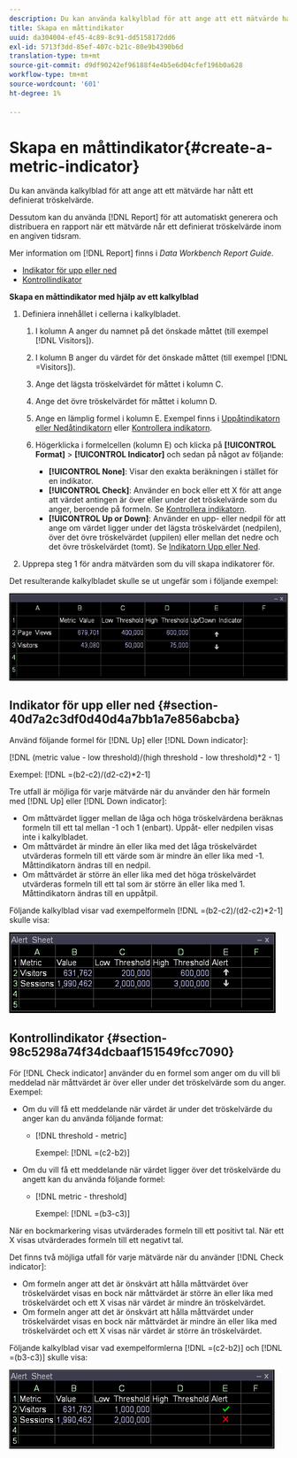 ```yaml
---
description: Du kan använda kalkylblad för att ange att ett mätvärde har nått ett definierat tröskelvärde.
title: Skapa en måttindikator
uuid: da304004-ef45-4c89-8c91-dd5158172dd6
exl-id: 5713f3dd-85ef-407c-b21c-80e9b4390b6d
translation-type: tm+mt
source-git-commit: d9df90242ef96188f4e4b5e6d04cfef196b0a628
workflow-type: tm+mt
source-wordcount: '601'
ht-degree: 1%

---
```


# Skapa en måttindikator{#create-a-metric-indicator}

Du kan använda kalkylblad för att ange att ett mätvärde har nått ett definierat tröskelvärde.

Dessutom kan du använda [!DNL Report] för att automatiskt generera och distribuera en rapport när ett mätvärde når ett definierat tröskelvärde inom en angiven tidsram.

Mer information om [!DNL Report] finns i *Data Workbench Report Guide*.

* [Indikator för upp eller ned](../../../../home/c-get-started/c-analysis-vis/c-wksts/c-metric-ind.md#section-40d7a2c3df0d40d4a7bb1a7e856abcba)
* [Kontrollindikator](../../../../home/c-get-started/c-analysis-vis/c-wksts/c-metric-ind.md#section-98c5298a74f34dcbaaf151549fcc7090)

**Skapa en måttindikator med hjälp av ett kalkylblad**

1. Definiera innehållet i cellerna i kalkylbladet.

   1. I kolumn A anger du namnet på det önskade måttet (till exempel [!DNL Visitors]).
   1. I kolumn B anger du värdet för det önskade måttet (till exempel [!DNL =Visitors]).
   1. Ange det lägsta tröskelvärdet för måttet i kolumn C.
   1. Ange det övre tröskelvärdet för måttet i kolumn D.
   1. Ange en lämplig formel i kolumn E. Exempel finns i [Uppåtindikatorn eller Nedåtindikatorn](../../../../home/c-get-started/c-analysis-vis/c-wksts/c-metric-ind.md#section-40d7a2c3df0d40d4a7bb1a7e856abcba) eller [Kontrollera indikatorn](../../../../home/c-get-started/c-analysis-vis/c-wksts/c-metric-ind.md#section-98c5298a74f34dcbaaf151549fcc7090).
   1. Högerklicka i formelcellen (kolumn E) och klicka på **[!UICONTROL Format]** > **[!UICONTROL Indicator]** och sedan på något av följande:

      * **[!UICONTROL None]**: Visar den exakta beräkningen i stället för en indikator.
      * **[!UICONTROL Check]**: Använder en bock eller ett X för att ange att värdet antingen är över eller under det tröskelvärde som du anger, beroende på formeln. Se [Kontrollera indikatorn](../../../../home/c-get-started/c-analysis-vis/c-wksts/c-metric-ind.md#section-98c5298a74f34dcbaaf151549fcc7090).
      * **[!UICONTROL Up or Down]**: Använder en upp- eller nedpil för att ange om värdet ligger under det lägsta tröskelvärdet (nedpilen), över det övre tröskelvärdet (uppilen) eller mellan det nedre och det övre tröskelvärdet (tomt). Se [Indikatorn Upp eller Ned](../../../../home/c-get-started/c-analysis-vis/c-wksts/c-metric-ind.md#section-40d7a2c3df0d40d4a7bb1a7e856abcba).

1. Upprepa steg 1 för andra mätvärden som du vill skapa indikatorer för.

Det resulterande kalkylbladet skulle se ut ungefär som i följande exempel:

![](assets/vis_Worksheet_Alerts.png)

## Indikator för upp eller ned {#section-40d7a2c3df0d40d4a7bb1a7e856abcba}

Använd följande formel för [!DNL Up] eller [!DNL Down indicator]:

[!DNL (metric value - low threshold)/(high threshold - low threshold)*2 - 1]

Exempel: [!DNL =(b2-c2)/(d2-c2)*2-1]

Tre utfall är möjliga för varje mätvärde när du använder den här formeln med [!DNL Up] eller [!DNL Down indicator]:

* Om måttvärdet ligger mellan de låga och höga tröskelvärdena beräknas formeln till ett tal mellan -1 och 1 (enbart). Uppåt- eller nedpilen visas inte i kalkylbladet.
* Om måttvärdet är mindre än eller lika med det låga tröskelvärdet utvärderas formeln till ett värde som är mindre än eller lika med -1. Måttindikatorn ändras till en nedpil.
* Om måttvärdet är större än eller lika med det höga tröskelvärdet utvärderas formeln till ett tal som är större än eller lika med 1. Måttindikatorn ändras till en uppåtpil.

Följande kalkylblad visar vad exempelformeln [!DNL =(b2-c2)/(d2-c2)*2-1] skulle visa:

![](assets/vis_Worksheet_Alerts_UpDown.png)

## Kontrollindikator {#section-98c5298a74f34dcbaaf151549fcc7090}

För [!DNL Check indicator] använder du en formel som anger om du vill bli meddelad när måttvärdet är över eller under det tröskelvärde som du anger. Exempel:

* Om du vill få ett meddelande när värdet är under det tröskelvärde du anger kan du använda följande format:

   * [!DNL threshold - metric]

      Exempel: [!DNL =(c2-b2)]

* Om du vill få ett meddelande när värdet ligger över det tröskelvärde du angett kan du använda följande formel:

   * [!DNL metric - threshold]

      Exempel: [!DNL =(b3-c3)]

När en bockmarkering visas utvärderades formeln till ett positivt tal. När ett X visas utvärderades formeln till ett negativt tal.

Det finns två möjliga utfall för varje mätvärde när du använder [!DNL Check indicator]:

* Om formeln anger att det är önskvärt att hålla måttvärdet över tröskelvärdet visas en bock när måttvärdet är större än eller lika med tröskelvärdet och ett X visas när värdet är mindre än tröskelvärdet.
* Om formeln anger att det är önskvärt att hålla måttvärdet under tröskelvärdet visas en bock när måttvärdet är mindre än eller lika med tröskelvärdet och ett X visas när värdet är större än tröskelvärdet.

Följande kalkylblad visar vad exempelformlerna [!DNL =(c2-b2)] och [!DNL =(b3-c3)] skulle visa:

![](assets/vis_Worksheet_Alerts_Check.png)
